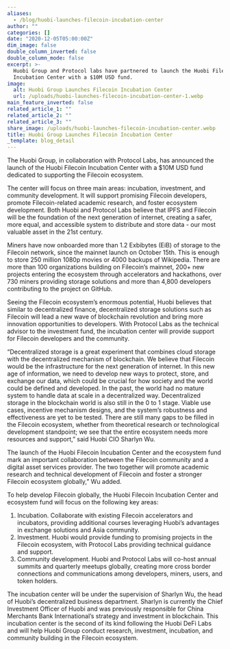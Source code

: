 ```yaml
---
aliases:
  - /blog/huobi-launches-filecoin-incubation-center
author: ""
categories: []
date: "2020-12-05T05:00:00Z"
dim_image: false
double_column_inverted: false
double_column_mode: false
excerpt: >-
  Huobi Group and Protocol labs have partnered to launch the Huobi Filecoin
  Incubation Center with a $10M USD fund.
image:
  alt: Huobi Group Launches Filecoin Incubation Center
  url: /uploads/huobi-launches-filecoin-incubation-center-1.webp
main_feature_inverted: false
related_article_1: ""
related_article_2: ""
related_article_3: ""
share_image: /uploads/huobi-launches-filecoin-incubation-center.webp
title: Huobi Group Launches Filecoin Incubation Center
_template: blog_detail
---
```


The Huobi Group, in collaboration with Protocol Labs, has announced the launch of the Huobi Filecoin Incubation Center with a $10M USD fund dedicated to supporting the Filecoin ecosystem.

The center will focus on three main areas: incubation, investment, and community development. It will support promising Filecoin developers, promote Filecoin-related academic research, and foster ecosystem development. Both Huobi and Protocol Labs believe that IPFS and Filecoin will be the foundation of the next generation of internet, creating a safer, more equal, and accessible system to distribute and store data - our most valuable asset in the 21st century.

Miners have now onboarded more than 1.2 Exbibytes (EiB) of storage to the Filecoin network, since the mainnet launch on October 15th. This is enough to store 250 million 1080p movies or 4000 backups of Wikipedia. There are more than 100 organizations building on Filecoin’s mainnet, 200+ new projects entering the ecosystem through accelerators and hackathons, over 730 miners providing storage solutions and more than 4,800 developers contributing to the project on GitHub.

Seeing the Filecoin ecosystem’s enormous potential, Huobi believes that similar to decentralized finance, decentralized storage solutions such as Filecoin will lead a new wave of blockchain revolution and bring more innovation opportunities to developers. With Protocol Labs as the technical advisor to the investment fund, the incubation center will provide support for Filecoin developers and the community.

“Decentralized storage is a great experiment that combines cloud storage with the decentralized mechanism of blockchain. We believe that Filecoin would be the infrastructure for the next generation of internet. In this new age of information, we need to develop new ways to protect, store, and exchange our data, which could be crucial for how society and the world could be defined and developed. In the past, the world had no mature system to handle data at scale in a decentralized way. Decentralized storage in the blockchain world is also still in the 0 to 1 stage. Viable use cases, incentive mechanism designs, and the system’s robustness and effectiveness are yet to be tested. There are still many gaps to be filled in the Filecoin ecosystem, whether from theoretical research or technological development standpoint; we see that the entire ecosystem needs more resources and support,” said Huobi CIO Sharlyn Wu.

The launch of the Huobi Filecoin Incubation Center and the ecosystem fund mark an important collaboration between the Filecoin community and a digital asset services provider. The two together will promote academic research and technical development of Filecoin and foster a stronger Filecoin ecosystem globally,” Wu added.

To help develop Filecoin globally, the Huobi Filecoin Incubation Center and ecosystem fund will focus on the following key areas:

1. Incubation. Collaborate with existing Filecoin accelerators and incubators, providing additional courses leveraging Huobi’s advantages in exchange solutions and Asia community.
2. Investment. Huobi would provide funding to promising projects in the Filecoin ecosystem, with Protocol Labs providing technical guidance and support.
3. Community development. Huobi and Protocol Labs will co-host annual summits and quarterly meetups globally, creating more cross border connections and communications among developers, miners, users, and token holders.

The incubation center will be under the supervision of Sharlyn Wu, the head of Huobi’s decentralized business department. Sharlyn is currently the Chief Investment Officer of Huobi and was previously responsible for China Merchants Bank International’s strategy and investment in blockchain. This incubation center is the second of its kind following the Huobi DeFi Labs and will help Huobi Group conduct research, investment, incubation, and community building in the Filecoin ecosystem.
